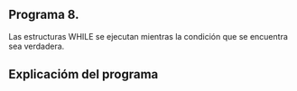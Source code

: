 ## Programa 8.
Las estructuras WHILE se ejecutan mientras la condición que se encuentra sea verdadera.

## Explicacióm del programa

